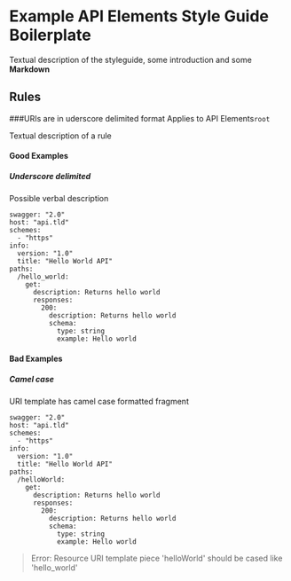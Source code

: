 # Example API Elements Style Guide Boilerplate

Textual description of the styleguide, some introduction and some **Markdown**


## Rules

###URIs are in uderscore delimited format
Applies to API Elements`root`

Textual description of a rule



#### Good Examples
##### Underscore delimited

Possible verbal description

```
swagger: "2.0"
host: "api.tld"
schemes:
  - "https"
info:
  version: "1.0"
  title: "Hello World API"
paths:
  /hello_world:
    get:
      description: Returns hello world
      responses:
        200:
          description: Returns hello world
          schema:
            type: string
            example: Hello world
```

#### Bad Examples
##### Camel case

URI template has camel case formatted fragment

```
swagger: "2.0"
host: "api.tld"
schemes:
  - "https"
info:
  version: "1.0"
  title: "Hello World API"
paths:
  /helloWorld:
    get:
      description: Returns hello world
      responses:
        200:
          description: Returns hello world
          schema:
            type: string
            example: Hello world
```

> Error: Resource URI template piece 'helloWorld' should be cased like 'hello_world'



